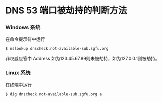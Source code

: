 # DNS 53 端口被劫持的判断方法

### Windows 系统
在命令提示符中运行
```
$ nslookup dnscheck.not-available-sub.sgfu.org
```
非权威应答中 Address 如为123.45.67.89则未被劫持，如为127.0.0.1则被劫持。
### Linux 系统
在终端中运行
```
$ dig dnscheck.not-available-sub.sgfu.org a
```
